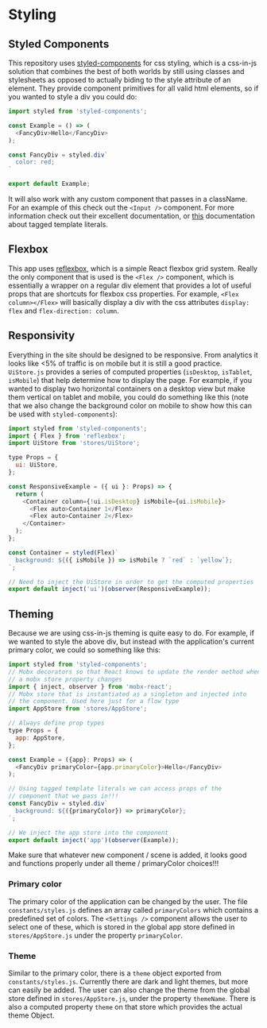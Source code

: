 # Styling

## Styled Components

This repository uses [styled-components](https://www.styled-components.com/) for css styling, which is a css-in-js solution that combines the best of both worlds by still using classes and stylesheets as opposed to actually biding to the style attribute of an element. They provide component primitives for all valid html elements, so if you wanted to style a div you could do:

```js
import styled from 'styled-components';

const Example = () => (
  <FancyDiv>Hello</FancyDiv>
);

const FancyDiv = styled.div`
  color: red;
`

export default Example;
```

It will also work with any custom component that passes in a className. For an example of this check out the `<Input />` component. For more information check out their excellent documentation, or [this](https://developer.mozilla.org/en-US/docs/Web/JavaScript/Reference/Template_literals) documentation about tagged template literals.

## Flexbox

This app uses [reflexbox](https://github.com/jxnblk/reflexbox), which is a simple React flexbox grid system. Really the only component that is used is the `<Flex />` component, which is essentially a wrapper on a regular div element that provides a lot of useful props that are shortcuts for flexbox css properties. For example, `<Flex column></Flex>` will basically display a div with the css attributes `display: flex` and `flex-direction: column`.

## Responsivity

Everything in the site should be designed to be responsive. From analytics it looks like <5% of traffic is on mobile but it is still a good practice. `UiStore.js` provides a series of computed properties (`isDesktop`, `isTablet`, `isMobile`) that help determine how to display the page. For example, if you wanted to display two horizontal containers on a desktop view but make them vertical on tablet and mobile, you could do something like this (note that we also change the background color on mobile to show how this can be used with `styled-components`):


```js
import styled from 'styled-components';
import { Flex } from 'reflexbox';
import UiStore from 'stores/UiStore';

type Props = {
  ui: UiStore,
};

const ResponsiveExample = ({ ui }: Props) => {
  return (
    <Container column={!ui.isDesktop} isMobile={ui.isMobile}>
      <Flex auto>Container 1</Flex> 
      <Flex auto>Container 2</Flex> 
    </Container>
  );
};

const Container = styled(Flex)`
  background: ${({ isMobile }) => isMobile ? `red` : `yellow`};
`;

// Need to inject the UiStore in order to get the computed properties
export default inject('ui')(observer(ResponsiveExample));

```

## Theming

Because we are using css-in-js theming is quite easy to do. For example, if we wanted to style the above div, but instead with the application's current primary color, we could so something like this:

```js
import styled from 'styled-components';
// Mobx decorators so that React knows to update the render method when
// a mobx store property changes
import { inject, observer } from 'mobx-react';
// Mobx store that is instantiated as a singleton and injected into
// the component. Used here just for a flow type
import AppStore from 'stores/AppStore';

// Always define prop types
type Props = {
  app: AppStore,
};

const Example = ({app}: Props) => (
  <FancyDiv primaryColor={app.primaryColor}>Hello</FancyDiv>
);

// Using tagged template literals we can access props of the
// component that we pass in!!!
const FancyDiv = styled.div`
  background: ${({primaryColor}) => primaryColor};
`;

// We inject the app store into the component
export default inject('app')(observer(Example));
```

Make sure that whatever new component / scene is added, it looks good and functions properly under all theme / primaryColor choices!!!

### Primary color

The primary color of the application can be changed by the user. The file `constants/styles.js` defines an array called `primaryColors` which contains a predefined set of colors. The `<Settings />` component allows the user to select one of these, which is stored in the global app store defined in `stores/AppStore.js` under the property `primaryColor`.


### Theme

Similar to the primary color, there is a `theme` object exported from `constants/styles.js`. Currently there are dark and light themes, but more can easily be added. The user can also change the theme from the global store defined in `stores/AppStore.js`, under the property `themeName`. There is also a computed property `theme` on that store which provides the actual theme Object.